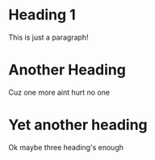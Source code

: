 # Heading 1

This is just a paragraph!

# Another Heading

Cuz one more aint hurt no one

# Yet another heading

Ok maybe three heading's enough

